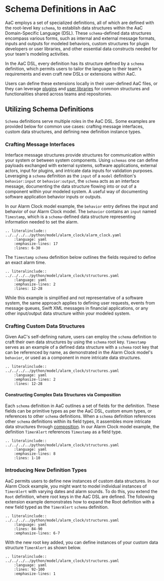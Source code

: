 # Schema Definitions in AaC

AaC employs a set of specialized definitions, all of which are defined with the root-level key `schema`, to establish data structures within the AaC Domain-Specific Language (DSL). These `schema`-defined data structures encompass various forms, such as internal and external message formats, inputs and outputs for modeled behaviors, custom structures for plugin developers or user libraries, and other essential data constructs needed for your team's modeling activities.

In the AaC DSL, every definition has its structure defined by a `schema` definition, which permits users to tailor the language to their team's requirements and even craft new DSLs or extensions within AaC.

Users can define these extensions locally in their user-defined AaC files, or they can leverage [plugins](../dev_guide/plugin_dev_guide.md) and [user libraries](./user_library.md) for common structures and functionalities shared across teams and repositories.

## Utilizing Schema Definitions

`Schema` definitions serve multiple roles in the AaC DSL. Some examples are provided below for common use cases: crafting message interfaces, custom data structures, and defining new definition instance types.

### Crafting Message Interfaces

Interface message structures provide structures for communication within your system or between system components. Using `schemas` one can define payloads exchanged with external systems, software applications, external actors, input for plugins, and intricate data inputs for validation purposes. Leveraging a `schema` definition as the `input` of a `model` definition's `behavior:input` or `behavior:output`, the `schema` acts as an interface message, documenting the data structure flowing into or out of a component within your modeled system. A useful way of documenting software application behavior inputs or outputs.

In our Alarm Clock model example, the `behavior` entry defines the input and behavior of our Alarm Clock model. The `behavior` contains an `input` named `Timestamp`, which is a `schema`-defined data structure representing information needed to set the alarm.

```{eval-rst}
.. literalinclude:: ../../../../python/model/alarm_clock/alarm_clock.yaml
    :language: yaml
    :emphasize-lines: 17
    :lines: 6-30
```

The `Timestamp` `schema` definition below outlines the fields required to define an exact alarm time.

```{eval-rst}
.. literalinclude:: ../../../../python/model/alarm_clock/structures.yaml
    :language: yaml
    :emphasize-lines: 2
    :lines: 12-28
```

While this example is simplified and not representative of a software system, the same approach applies to defining user requests, events from message queues, Swift XML messages in financial applications, or any other input/output data structure within your modeled system.

### Crafting Custom Data Structures

Given AaC's self-defining nature, users can employ the `schema` definition to craft their own data structures by using the `schema` root key. `Timestamp` serves as an example of a defined data structure with a `schema` root key that can be referenced by name, as demonstrated in the Alarm Clock model's `behavior`, or used as a component in more intricate data structures.

```{eval-rst}
.. literalinclude:: ../../../../python/model/alarm_clock/structures.yaml
    :language: yaml
    :emphasize-lines: 2
    :lines: 12-28
```

#### Constructing Complex Data Structures via Composition

Each `schema` definition in AaC outlines a set of fields for the definition. These fields can be primitive types as per the AaC DSL, custom enum types, or references to other `schema` definitions. When a `schema` definition references other `schema` definitions within its field types, it assembles more intricate data structures through [composition](https://en.wikipedia.org/wiki/Object_composition). In our Alarm Clock model example, the definition `TimerAlert` references `Timestamp` as a field type.

```{eval-rst}
.. literalinclude:: ../../../../python/model/alarm_clock/structures.yaml
    :language: yaml
    :emphasize-lines: 8
    :lines: 1-10
```

### Introducing New Definition Types

AaC permits users to define new instances of custom data structures. In our Alarm Clock example, you might want to model individual instances of `TimerAlert` with varying dates and alarm sounds. To do this, you extend the `Root` definition, where root keys in the AaC DSL are defined. The following extension example demonstrates how to expand the Root definition with a new field typed as the `TimerAlert` `schema` definition.

```{eval-rst}
.. literalinclude:: ../../../../python/model/alarm_clock/structures.yaml
    :language: yaml
    :lines: 84-90
    :emphasize-lines: 6-7
```

With the new root key added, you can define instances of your custom data structure `TimerAlert` as shown below.

```{eval-rst}
.. literalinclude:: ../../../../python/model/alarm_clock/structures.yaml
    :language: yaml
    :lines: 92-100
    :emphasize-lines: 1
```
